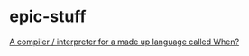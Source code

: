 # epic-stuff

[A compiler / interpreter for a made up language called When?](https://github.com/JaakkoHirvela/epic-stuff/tree/main/when)
